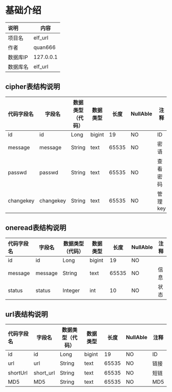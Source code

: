 # 基础介绍

| 说明     | 内容 |
| :------- | ---- |
| 项目名   | elf_url |
| 作者     | quan666 |
| 数据库IP | 127.0.0.1 |
| 数据库名 | elf_url |

## cipher表结构说明
| 代码字段名 | 字段名 | 数据类型（代码） | 数据类型 | 长度 | NullAble | 注释 |
| :--------- | ------ | ---------------- | -------- | ---- | -------------- | ---- |
| id | id | Long | bigint | 19 | NO | ID |
| message | message | String | text | 65535 | NO | 密语 |
| passwd | passwd | String | text | 65535 | NO | 查看密码 |
| changekey | changekey | String | text | 65535 | NO | 管理key |

## oneread表结构说明
| 代码字段名 | 字段名 | 数据类型（代码） | 数据类型 | 长度 | NullAble | 注释 |
| :--------- | ------ | ---------------- | -------- | ---- | -------------- | ---- |
| id | id | Long | bigint | 19 | NO |  |
| message | message | String | text | 65535 | NO | 信息 |
| status | status | Integer | int | 10 | NO | 状态 |

## url表结构说明
| 代码字段名 | 字段名 | 数据类型（代码） | 数据类型 | 长度 | NullAble | 注释 |
| :--------- | ------ | ---------------- | -------- | ---- | -------------- | ---- |
| id | id | Long | bigint | 19 | NO | ID |
| url | url | String | text | 65535 | NO | 链接 |
| shortUrl | short_url | String | text | 65535 | NO | 短链 |
| MD5 | MD5 | String | text | 65535 | NO | MD5 |








